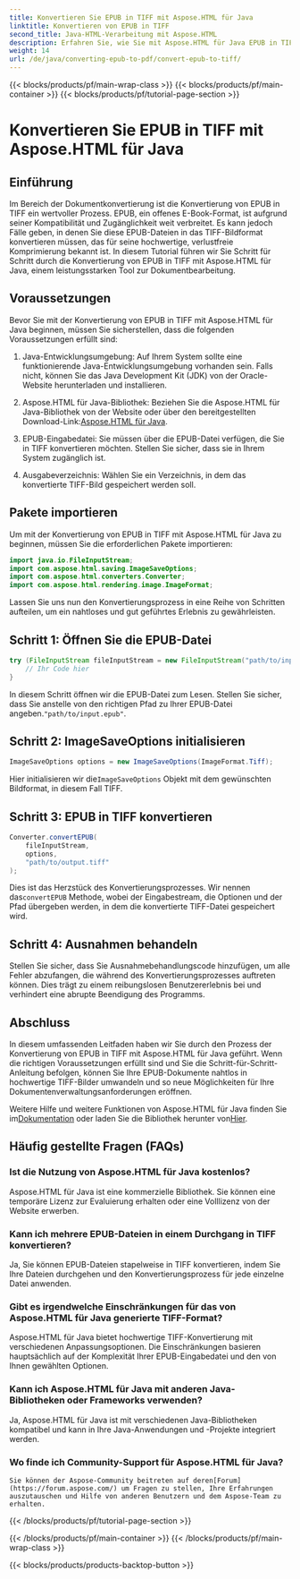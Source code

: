 ```yaml
---
title: Konvertieren Sie EPUB in TIFF mit Aspose.HTML für Java
linktitle: Konvertieren von EPUB in TIFF
second_title: Java-HTML-Verarbeitung mit Aspose.HTML
description: Erfahren Sie, wie Sie mit Aspose.HTML für Java EPUB in TIFF konvertieren. Folgen Sie unserer Schritt-für-Schritt-Anleitung zur qualitativ hochwertigen Dokumentkonvertierung.
weight: 14
url: /de/java/converting-epub-to-pdf/convert-epub-to-tiff/
---
```


{{< blocks/products/pf/main-wrap-class >}}
{{< blocks/products/pf/main-container >}}
{{< blocks/products/pf/tutorial-page-section >}}

# Konvertieren Sie EPUB in TIFF mit Aspose.HTML für Java


## Einführung

Im Bereich der Dokumentkonvertierung ist die Konvertierung von EPUB in TIFF ein wertvoller Prozess. EPUB, ein offenes E-Book-Format, ist aufgrund seiner Kompatibilität und Zugänglichkeit weit verbreitet. Es kann jedoch Fälle geben, in denen Sie diese EPUB-Dateien in das TIFF-Bildformat konvertieren müssen, das für seine hochwertige, verlustfreie Komprimierung bekannt ist. In diesem Tutorial führen wir Sie Schritt für Schritt durch die Konvertierung von EPUB in TIFF mit Aspose.HTML für Java, einem leistungsstarken Tool zur Dokumentbearbeitung.

## Voraussetzungen

Bevor Sie mit der Konvertierung von EPUB in TIFF mit Aspose.HTML für Java beginnen, müssen Sie sicherstellen, dass die folgenden Voraussetzungen erfüllt sind:

1. Java-Entwicklungsumgebung: Auf Ihrem System sollte eine funktionierende Java-Entwicklungsumgebung vorhanden sein. Falls nicht, können Sie das Java Development Kit (JDK) von der Oracle-Website herunterladen und installieren.

2.  Aspose.HTML für Java-Bibliothek: Beziehen Sie die Aspose.HTML für Java-Bibliothek von der Website oder über den bereitgestellten Download-Link:[Aspose.HTML für Java](https://releases.aspose.com/html/java/).

3. EPUB-Eingabedatei: Sie müssen über die EPUB-Datei verfügen, die Sie in TIFF konvertieren möchten. Stellen Sie sicher, dass sie in Ihrem System zugänglich ist.

4. Ausgabeverzeichnis: Wählen Sie ein Verzeichnis, in dem das konvertierte TIFF-Bild gespeichert werden soll.

## Pakete importieren

Um mit der Konvertierung von EPUB in TIFF mit Aspose.HTML für Java zu beginnen, müssen Sie die erforderlichen Pakete importieren:

```java
import java.io.FileInputStream;
import com.aspose.html.saving.ImageSaveOptions;
import com.aspose.html.converters.Converter;
import com.aspose.html.rendering.image.ImageFormat;
```

Lassen Sie uns nun den Konvertierungsprozess in eine Reihe von Schritten aufteilen, um ein nahtloses und gut geführtes Erlebnis zu gewährleisten.


## Schritt 1: Öffnen Sie die EPUB-Datei

```java
try (FileInputStream fileInputStream = new FileInputStream("path/to/input.epub")) {
    // Ihr Code hier
}
```

In diesem Schritt öffnen wir die EPUB-Datei zum Lesen. Stellen Sie sicher, dass Sie anstelle von den richtigen Pfad zu Ihrer EPUB-Datei angeben.`"path/to/input.epub"`.

## Schritt 2: ImageSaveOptions initialisieren

```java
ImageSaveOptions options = new ImageSaveOptions(ImageFormat.Tiff);
```

 Hier initialisieren wir die`ImageSaveOptions` Objekt mit dem gewünschten Bildformat, in diesem Fall TIFF.

## Schritt 3: EPUB in TIFF konvertieren

```java
Converter.convertEPUB(
    fileInputStream,
    options,
    "path/to/output.tiff"
);
```

 Dies ist das Herzstück des Konvertierungsprozesses. Wir nennen das`convertEPUB` Methode, wobei der Eingabestream, die Optionen und der Pfad übergeben werden, in dem die konvertierte TIFF-Datei gespeichert wird.

## Schritt 4: Ausnahmen behandeln

Stellen Sie sicher, dass Sie Ausnahmebehandlungscode hinzufügen, um alle Fehler abzufangen, die während des Konvertierungsprozesses auftreten können. Dies trägt zu einem reibungslosen Benutzererlebnis bei und verhindert eine abrupte Beendigung des Programms.

## Abschluss

In diesem umfassenden Leitfaden haben wir Sie durch den Prozess der Konvertierung von EPUB in TIFF mit Aspose.HTML für Java geführt. Wenn die richtigen Voraussetzungen erfüllt sind und Sie die Schritt-für-Schritt-Anleitung befolgen, können Sie Ihre EPUB-Dokumente nahtlos in hochwertige TIFF-Bilder umwandeln und so neue Möglichkeiten für Ihre Dokumentenverwaltungsanforderungen eröffnen.

Weitere Hilfe und weitere Funktionen von Aspose.HTML für Java finden Sie im[Dokumentation](https://reference.aspose.com/html/java/) oder laden Sie die Bibliothek herunter von[Hier](https://releases.aspose.com/html/java/).

## Häufig gestellte Fragen (FAQs)

### Ist die Nutzung von Aspose.HTML für Java kostenlos?
   Aspose.HTML für Java ist eine kommerzielle Bibliothek. Sie können eine temporäre Lizenz zur Evaluierung erhalten oder eine Volllizenz von der Website erwerben.

### Kann ich mehrere EPUB-Dateien in einem Durchgang in TIFF konvertieren?
   Ja, Sie können EPUB-Dateien stapelweise in TIFF konvertieren, indem Sie Ihre Dateien durchgehen und den Konvertierungsprozess für jede einzelne Datei anwenden.

### Gibt es irgendwelche Einschränkungen für das von Aspose.HTML für Java generierte TIFF-Format?
   Aspose.HTML für Java bietet hochwertige TIFF-Konvertierung mit verschiedenen Anpassungsoptionen. Die Einschränkungen basieren hauptsächlich auf der Komplexität Ihrer EPUB-Eingabedatei und den von Ihnen gewählten Optionen.

### Kann ich Aspose.HTML für Java mit anderen Java-Bibliotheken oder Frameworks verwenden?
   Ja, Aspose.HTML für Java ist mit verschiedenen Java-Bibliotheken kompatibel und kann in Ihre Java-Anwendungen und -Projekte integriert werden.

### Wo finde ich Community-Support für Aspose.HTML für Java?
    Sie können der Aspose-Community beitreten auf deren[Forum](https://forum.aspose.com/) um Fragen zu stellen, Ihre Erfahrungen auszutauschen und Hilfe von anderen Benutzern und dem Aspose-Team zu erhalten.

{{< /blocks/products/pf/tutorial-page-section >}}

{{< /blocks/products/pf/main-container >}}
{{< /blocks/products/pf/main-wrap-class >}}

{{< blocks/products/products-backtop-button >}}
